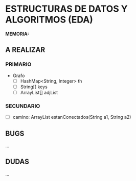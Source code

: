 # ESTRUCTURAS DE DATOS Y ALGORITMOS (EDA)

**MEMORIA:**

## A REALIZAR

### PRIMARIO

- Grafo
  - [ ] HashMap<String, Integer> th
  - [ ] String[] keys
  - [ ] ArrayList<Integer>[] adjList

### SECUNDARIO

- [ ] camino: ArrayList<String> estanConectados(String a1, String a2)
     

## BUGS

...

## DUDAS

...
